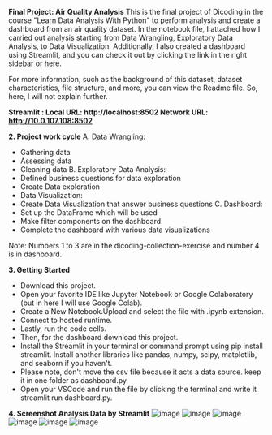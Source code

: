 **Final Project: Air Quality Analysis**
This is the final project of Dicoding in the course "Learn Data Analysis With Python" to perform analysis and create a dashboard from an air quality dataset. In the notebook file, I attached how I carried out analysis starting from Data Wrangling, Exploratory Data Analysis, to Data Visualization. Additionally, I also created a dashboard using Streamlit, and you can check it out by clicking the link in the right sidebar or here.

For more information, such as the background of this dataset, dataset characteristics, file structure, and more, you can view the Readme file. So, here, I will not explain further.

**Streamlit : Local URL: http://localhost:8502
  Network URL: http://10.0.107.108:8502**

**2. Project work cycle**
A. Data Wrangling:
- Gathering data
- Assessing data
- Cleaning data
B. Exploratory Data Analysis:
- Defined business questions for data exploration
- Create Data exploration
- Data Visualization:
- Create Data Visualization that answer business questions
C. Dashboard:
- Set up the DataFrame which will be used
- Make filter components on the dashboard
- Complete the dashboard with various data visualizations
  
Note: Numbers 1 to 3 are in the dicoding-collection-exercise and number 4 is in dashboard.

**3. Getting Started**
- Download this project.
- Open your favorite IDE like Jupyter Notebook or Google Colaboratory (but in here I will use Google Colab).
- Create a New Notebook.Upload and select the file with .ipynb extension.
- Connect to hosted runtime.
- Lastly, run the code cells. 
- Then, for the dashboard download this project.
- Install the Streamlit in your terminal or command prompt using pip install streamlit. Install another libraries like pandas, numpy, scipy, matplotlib, and seaborn if you haven't.
- Please note, don't move the csv file because it acts a data source. keep it in one folder as dashboard.py
- Open your VSCode and run the file by clicking the terminal and write it streamlit run dashboard.py.

**4. Screenshot Analysis Data by Streamlit**
   ![image](https://github.com/user-attachments/assets/5fc4838d-e2e9-4246-9766-01cdce2d9528)
![image](https://github.com/user-attachments/assets/337d472c-3b5b-4110-afcd-565e66738d44)
![image](https://github.com/user-attachments/assets/07b94c26-5789-4e1c-bcf2-a08784afe172)
![image](https://github.com/user-attachments/assets/3821dfc4-69bd-420b-9bb6-7f7217497ea3)
![image](https://github.com/user-attachments/assets/9c647740-112a-49ae-8e9e-4f72019b4ee3)
![image](https://github.com/user-attachments/assets/1bd5fdf4-2cd2-4d21-910e-def493c411ea)

